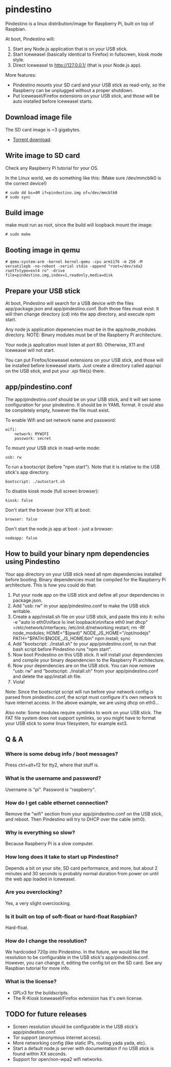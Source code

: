 pindestino
==========

Pindestino is a linux distribution/image for Raspberry Pi, built on top of Raspbian.

At boot, Pindestino will:

1. Start any Node.js application that is on your USB stick.
2. Start Iceweasel (basically identical to Firefox) in fullscreen, kiosk mode style.
3. Direct Iceweasel to http://127.0.0.1/ (that is your Node.js app).
 
More features:
* Pindestino mounts your SD card and your USB stick as read-only, so the Raspberry can be unplugged without a proper shutdown.
* Put Iceweasel/Firefox extensions on your USB stick, and those will be auto installed before Iceweasel starts.


Download image file
--------------------

The SD card image is ~3 gigabytes.

* [Torrent download](https://github.com/klandestino/pindestino/raw/master/releases/pindestino_version_1.img.torrent).


Write image to SD card
----------------------

Check any Raspberry Pi tutorial for your OS.

In the Linux world, we do something like this: (Make sure /dev/mmcblk0 is the correct device!)

	# sudo dd bs=4M if=pindestino.img of=/dev/mmcblk0
	# sudo sync


Build image
-----------

make must run as root, since the build will loopback mount the image:

	# sudo make


Booting image in qemu
---------------------

	# qemu-system-arm -kernel kernel-qemu -cpu arm1176 -m 256 -M versatilepb -no-reboot -serial stdio -append "root=/dev/sda2 rootfstype=ext4 ro" -drive file=pindestino.img,index=1,readonly,media=disk


Prepare your USB stick
----------------------

At boot, Pindestino will search for a USB device with the files app/package.json and app/pindestino.conf. Both those files must exist. It will then change directory (cd) into the app directory, and execute npm start.

Any node js application depenencies must be in the app/node_modules directory. NOTE: Binary modules must be of the Raspberry Pi architecture.

Your node.js application must listen at port 80. Otherwise, X11 and Iceweasel will not start.

You can put Firefox/Iceweasel extensions on your USB stick, and those will be installed before Iceweasel starts. Just create a directory called app/xpi on the USB stick, and put your .xpi file(s) there.


app/pindestino.conf
-------------------

The app/pindestino.conf should be on your USB stick, and it will set some configuration for your pindestino. It should be in YAML format. It could also be completely empty, however the file must exist.

To enable Wifi and set network name and password:

	wifi:
		network: MYWIFI
		passwork: secret

To mount your USB stick in read-write mode:

	usb: rw

To run a bootscript (before "npm start"). Note that it is relative to the USB stick's app directory. 

	bootscript: ./autostart.sh

To disable kiosk mode (full screen browser):

	kiosk: false

Don't start the browser (nor X11) at boot:

	browser: false

Don't start the node.js app at boot - just a browser:

	nodeapp: false


How to build your binary npm dependencies using Pindestino
----------------------------------------------------------

Your app directory on your USB stick need all npm dependencies installed before booting. Binary dependencies must be compiled for the Raspberry Pi architecture. This is how you could do that:

1. Put your node app on the USB stick and define all your dependencies in package.json.
2. Add "usb: rw" in your app/pindestino.conf to make the USB stick writable.
3. Create a app/install.sh file on your USB stick, and paste this into it: echo -e "auto lo eth0\niface lo inet loopback\n\niface eth0 inet dhcp" >/etc/network/interfaces; /etc/init.d/networking restart; rm -Rf node_modules; HOME="$(pwd)" NODE_JS_HOME="/opt/nodejs" PATH="$PATH:$NODE_JS_HOME/bin" npm install; sync
4. Add "bootscript: ./install.sh" to your app/pindestino.conf, to run that bash script before Pindestino runs "npm start".
5. Now boot Pindestino on this USB stick. It will install your dependencies and compile your binary dependencien to the Raspberry Pi architecture.
6. Now your dependencies are on the USB stick. You can now remove "usb: rw" and "bootscript: ./install.sh" from your app/pindestino.conf and delete the app/install.sh file.
7. Viola!

Note: Since the bootscript script will run before your network config is parsed from pindestino.conf, the script must configure it's own network to have internet access. In the above example, we are using dhcp on eth0...

Also note: Some modules require symlinks to work on your USB stick. The FAT file system does not support symlinks, so you might have to format your USB stick to some linux filesystem, for example ext3.


Q & A
------

### Where is some debug info / boot messages?

Press ctrl+alt+f2 for tty2, where that stuff is.

### What is the username and password?

Username is "pi". Password is "raspberry".

### How do I get cable ethernet connection?

Remove the "wifi" section from your app/pindestino.conf on the USB stick, and reboot. Then Pindestino will try to DHCP over the cable (eth0).

### Why is everything so slow?

Because Raspberry Pi is a slow computer.

### How long does it take to start up Pindestino?

Depends a bit on your site, SD card performance, and more, but about 2 minutes and 30 seconds is probably normal duration from power on until the web app loaded in Iceweasel.

### Are you overclocking?

Yes, a very slight overclocking.

### Is it built on top of soft-float or hard-float Raspbian?

Hard-float.

### How do I change the resolution?

We hardcoded 720p into Pindestino. In the future, we would like the resolution to be configurable in the USB stick's app/pindestino.conf. However, you can change it, editing the config.txt on the SD card. See any Raspbian tutorial for more info.

### What is the license?

* GPLv3 for the buildscripts.
* The R-Kiosk Iceweasel/Firefox extension has it's own license.

TODO for future releases
-------------------------

* Screen resolution should be configurable in the USB stick's app/pindestino.conf.
* Tor support (anonymous internet access).
* More networking config (like static IPs, routing yada yada, etc).
* Start a default node.js server with documentation if no USB stick is found within XX seconds.
* Support for open/non-wpa2 wifi networks.


